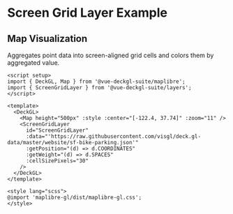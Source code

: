 <script setup>
import { DeckGL, Map } from '@vue-deckgl-suite/maplibre';
import { ScreenGridLayer } from '@vue-deckgl-suite/layers';
import 'maplibre-gl/dist/maplibre-gl.css';
</script>

# Screen Grid Layer Example

## Map Visualization
Aggregates point data into screen-aligned grid cells and colors them by aggregated value.

<ClientOnly>
<DeckGL>
  <Map
    height="400px"
    :style="`https://basemaps.cartocdn.com/gl/dark-matter-gl-style/style.json`"
    :center="[-122.4, 37.74]"
    :zoom="11"
    :max-zoom="20"
    :pitch="30"
    :bearing="0"
  />
  <ScreenGridLayer
    id="ScreenGridLayer"
    :data="'https://raw.githubusercontent.com/visgl/deck.gl-data/master/website/sf-bike-parking.json'"
    :getPosition="(d) => d.COORDINATES"
    :getWeight="(d) => d.SPACES"
    :cellSizePixels="30"
  />
</DeckGL>
</ClientOnly>

```vue
<script setup>
import { DeckGL, Map } from '@vue-deckgl-suite/maplibre';
import { ScreenGridLayer } from '@vue-deckgl-suite/layers';
</script>

<template>
  <DeckGL>
    <Map height="500px" :style :center="[-122.4, 37.74]" :zoom="11" />
    <ScreenGridLayer
      id="ScreenGridLayer"
      :data="'https://raw.githubusercontent.com/visgl/deck.gl-data/master/website/sf-bike-parking.json'"
      :getPosition="(d) => d.COORDINATES"
      :getWeight="(d) => d.SPACES"
      :cellSizePixels="30"
    />
  </DeckGL>
</template>

<style lang="scss">
@import 'maplibre-gl/dist/maplibre-gl.css';
</style>
```